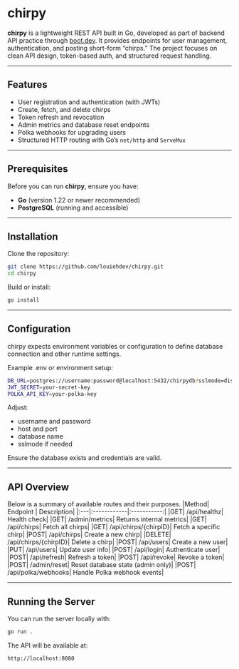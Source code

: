 # chirpy

**chirpy** is a lightweight REST API built in Go, developed as part of backend API practice through [boot.dev](https://www.boot.dev/). It provides endpoints for user management, authentication, and posting short-form “chirps.” The project focuses on clean API design, token-based auth, and structured request handling.

---

## Features

- User registration and authentication (with JWTs)
- Create, fetch, and delete chirps
- Token refresh and revocation
- Admin metrics and database reset endpoints
- Polka webhooks for upgrading users
- Structured HTTP routing with Go’s `net/http` and `ServeMux`

---

## Prerequisites

Before you can run **chirpy**, ensure you have:

- **Go** (version 1.22 or newer recommended)
- **PostgreSQL** (running and accessible)

---

## Installation

Clone the repository:

```bash
git clone https://github.com/louiehdev/chirpy.git
cd chirpy
```

Build or install:

```bash
go install
```

---

## Configuration

chirpy expects environment variables or configuration to define database connection and other runtime settings.

Example .env or environment setup:

```bash
DB_URL=postgres://username:password@localhost:5432/chirpydb?sslmode=disable
JWT_SECRET=your-secret-key
POLKA_API_KEY=your-polka-key
```

Adjust:

- username and password
- host and port
- database name
- sslmode if needed

Ensure the database exists and credentials are valid.

---

## API Overview

Below is a summary of available routes and their purposes.
|Method|	Endpoint | Description|
|:---|:------------|:-----------:|
|GET|	/api/healthz|	Health check|
|GET|	/admin/metrics|	Returns internal metrics|
|GET|	/api/chirps|	Fetch all chirps|
|GET|	/api/chirps/{chirpID}|	Fetch a specific chirp|
|POST|	/api/chirps|	Create a new chirp|
|DELETE|	/api/chirps/{chirpID}|	Delete a chirp|
|POST|	/api/users|	Create a new user|
|PUT|	/api/users|	Update user info|
|POST|	/api/login|	Authenticate user|
|POST|	/api/refresh|	Refresh a token|
|POST|	/api/revoke|	Revoke a token|
|POST|	/admin/reset|	Reset database state (admin only)|
|POST|	/api/polka/webhooks|	Handle Polka webhook events|

---

## Running the Server

You can run the server locally with:

```bash
go run .
```

The API will be available at:

```bash
http://localhost:8080
```
